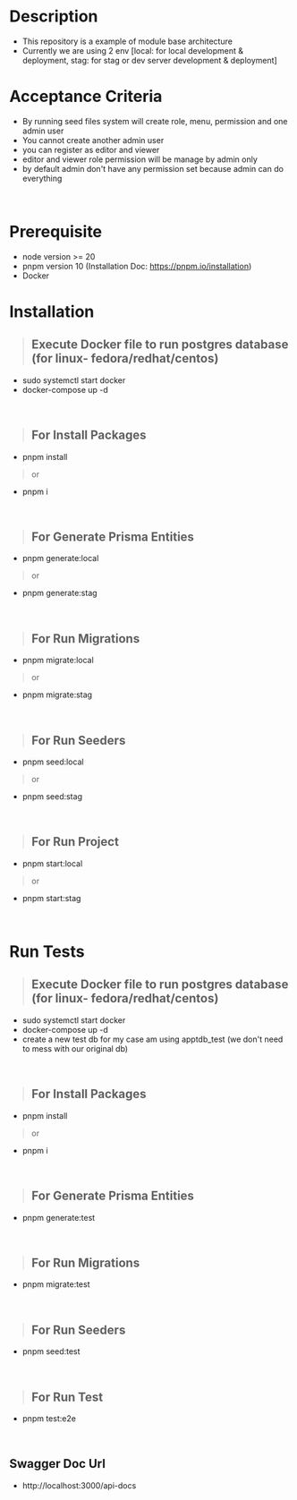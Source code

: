 # Description
- This repository is a example of module base architecture
- Currently we are using 2 env [local: for local development & deployment, stag: for stag or dev server development & deployment]

# Acceptance Criteria
- By running seed files system will create role, menu, permission and one admin user
- You cannot create another admin user
- you can register as editor and viewer
- editor and viewer role permission will be manage by admin only
- by default admin don't have any permission set because admin can do everything

<br>

# Prerequisite
- node version >= 20
- pnpm version 10 (Installation Doc: https://pnpm.io/installation)
- Docker

# Installation 

>## Execute Docker file to run postgres database (for linux- fedora/redhat/centos)
- sudo systemctl start docker
- docker-compose up -d 

<br>

>## For Install Packages
- pnpm install 
> or
- pnpm i 

<br>

>## For Generate Prisma Entities
- pnpm generate:local
> or
- pnpm generate:stag

<br>

>## For Run Migrations
- pnpm migrate:local 
> or 
- pnpm migrate:stag

<br>

>## For Run Seeders
- pnpm seed:local
> or 
- pnpm seed:stag

<br>

>## For Run Project
- pnpm start:local
> or 
- pnpm start:stag 

<br>

# Run Tests

>## Execute Docker file to run postgres database (for linux- fedora/redhat/centos)
- sudo systemctl start docker
- docker-compose up -d 
- create a new test db for my case am using apptdb_test (we don't need to mess with our original db)

<br>

>## For Install Packages
- pnpm install 
> or
- pnpm i 

<br>

>## For Generate Prisma Entities
- pnpm generate:test

<br>

>## For Run Migrations
- pnpm migrate:test

<br>

>## For Run Seeders
- pnpm seed:test

<br>

>## For Run Test
- pnpm test:e2e

<br>

## Swagger Doc Url
- http://localhost:3000/api-docs